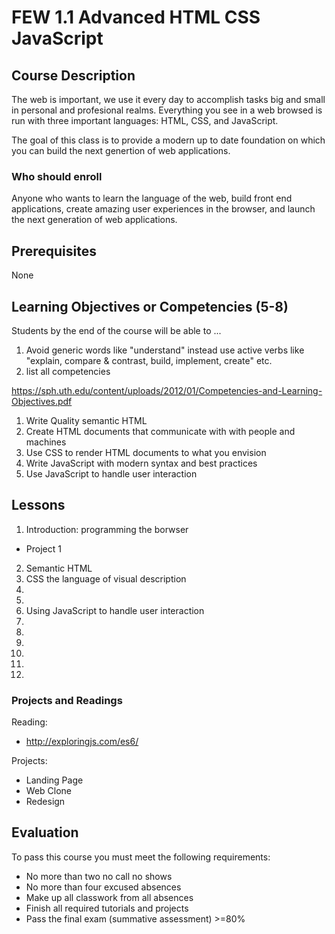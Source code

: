 # FEW 1.1 Advanced HTML CSS JavaScript

## Course Description

The web is important, we use it every day to accomplish 
tasks big and small in personal and profesional realms.
Everything you see in a web browsed is run with three 
important languages: HTML, CSS, and JavaScript.

The goal of this class is to provide a modern up to date 
foundation on which you can build the next genertion of 
web applications. 

### Who should enroll

Anyone who wants to learn the language of the web, 
build front end applications, create amazing user 
experiences in the browser, and launch the next 
generation of web applications. 

## Prerequisites

None

## Learning Objectives or Competencies (5-8)

Students by the end of the course will be able to ...

1. Avoid generic words like "understand" instead use active verbs like "explain, compare & contrast, build, implement, create" etc.
1. list all competencies

https://sph.uth.edu/content/uploads/2012/01/Competencies-and-Learning-Objectives.pdf

1. Write Quality semantic HTML 
1. Create HTML documents that communicate with with people and machines
1. Use CSS to render HTML documents to what you envision
1. Write JavaScript with modern syntax and best practices
1. Use JavaScript to handle user interaction

## Lessons

1. Introduction: programming the borwser
  - Project 1
2. Semantic HTML
3. CSS the language of visual description
4. 
5. 
6. Using JavaScript to handle user interaction
7.
8.
9.
10.
11.
12.

### Projects and Readings

Reading:
- http://exploringjs.com/es6/

Projects: 
- Landing Page 
- Web Clone 
- Redesign 

## Evaluation

To pass this course you must meet the following requirements:

- No more than two no call no shows
- No more than four excused absences
- Make up all classwork from all absences
- Finish all required tutorials and projects
- Pass the final exam (summative assessment) >=80%
